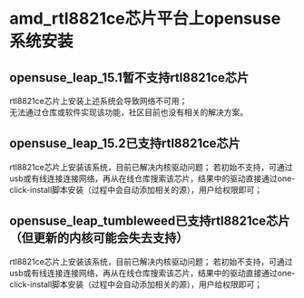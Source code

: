# amd_rtl8821ce芯片平台上opensuse系统安装

## opensuse_leap_15.1暂不支持rtl8821ce芯片
rtl8821ce芯片上安装上述系统会导致网络不可用；  
无法通过仓库或软件实现该功能，社区目前也没有相关的解决方案。  

## opensuse_leap_15.2已支持rtl8821ce芯片
rtl8821ce芯片上安装该系统，目前已解决内核驱动问题；
若初始不支持，可通过usb或有线连接连接网络，再从在线仓库搜索该芯片，结果中的驱动直接通过one-click-install脚本安装（过程中会自动添加相关的源），用户给权限即可；

## opensuse_leap_tumbleweed已支持rtl8821ce芯片（但更新的内核可能会失去支持）
rtl8821ce芯片上安装该系统，目前已解决内核驱动问题；
若初始不支持，可通过usb或有线连接连接网络，再从在线仓库搜索该芯片，结果中的驱动直接通过one-click-install脚本安装（过程中会自动添加相关的源），用户给权限即可；
